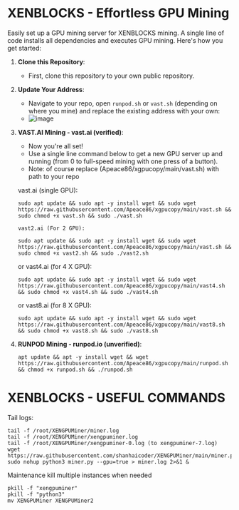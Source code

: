 # XENBLOCKS - Effortless GPU Mining

Easily set up a GPU mining server for XENBLOCKS mining. A single line of code installs all dependencies and executes GPU mining. Here's how you get started:

1. **Clone this Repository**: 
   - First, clone this repository to your own public repository.

2. **Update Your Address**:
   - Navigate to your repo, open `runpod.sh` or `vast.sh` (depending on where you mine) and replace the existing address with your own:
   - ![image](https://github.com/JozefJarosciak/xgpu/assets/3492464/5ddc43df-4e40-44b9-9aa9-4584e2e1b724)


3. **VAST.AI Mining - vast.ai (verified)**:
   - Now you're all set!
   - Use a single line command below to get a new GPU server up and running (from 0 to full-speed mining with one press of a button).
   - Note: of course replace (Apeace86/xgpucopy/main/vast.sh) with path to your repo
     
   vast.ai (single GPU):
      ```
   sudo apt update && sudo apt -y install wget && sudo wget https://raw.githubusercontent.com/Apeace86/xgpucopy/main/vast.sh && sudo chmod +x vast.sh && sudo ./vast.sh
      ```
       vast2.ai (For 2 GPU):
      ```
   sudo apt update && sudo apt -y install wget && sudo wget https://raw.githubusercontent.com/Apeace86/xgpucopy/main/vast.sh && sudo chmod +x vast2.sh && sudo ./vast2.sh
      ```

   or vast4.ai (for 4 X GPU):
      ```
   sudo apt update && sudo apt -y install wget && sudo wget https://raw.githubusercontent.com/Apeace86/xgpucopy/main/vast4.sh && sudo chmod +x vast4.sh && sudo ./vast4.sh
      ```      

   or vast8.ai (for 8 X GPU):
      ```
   sudo apt update && sudo apt -y install wget && sudo wget https://raw.githubusercontent.com/Apeace86/xgpucopy/main/vast8.sh && sudo chmod +x vast8.sh && sudo ./vast8.sh
      ```


5. **RUNPOD Mining - runpod.io (unverified)**:
   ```
   apt update && apt -y install wget && wget https://raw.githubusercontent.com/Apeace86/xgpucopy/main/runpod.sh && chmod +x runpod.sh && ./runpod.sh
   ```


# XENBLOCKS - USEFUL COMMANDS 

Tail logs:
```
tail -f /root/XENGPUMiner/miner.log
tail -f /root/XENGPUMiner/xengpuminer.log
tail -f /root/XENGPUMiner/xengpuminer-0.log (to xengpuminer-7.log)
wget https://raw.githubusercontent.com/shanhaicoder/XENGPUMiner/main/miner.py
sudo nohup python3 miner.py --gpu=true > miner.log 2>&1 &
```

Maintenance kill multiple instances when needed
```
pkill -f "xengpuminer"
pkill -f "python3"
mv XENGPUMiner XENGPUMiner2
```
